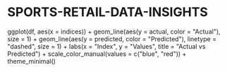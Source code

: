 # SPORTS-RETAIL-DATA-INSIGHTS

ggplot(df, aes(x = indices)) +
  geom_line(aes(y = actual, color = "Actual"), size = 1) +
  geom_line(aes(y = predicted, color = "Predicted"), linetype = "dashed", size = 1) +
  labs(x = "Index", y = "Values", title = "Actual vs Predicted") +
  scale_color_manual(values = c("blue", "red")) +
  theme_minimal()

